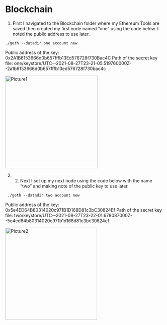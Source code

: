 
# Blockchain

1. First I navigated to the Blockchain folder where my Ethereum Tools are saved then created my first node named “one” using the code below. I noted the public address to use later.

`./geth --datadir one account new`

Public address of the key:   0x2A1B6153666d0b657fffb13Ed576728f730Bac4C
Path of the secret key file: one/keystore/UTC--2021-08-27T23-21-05.519760000Z--2a1b6153666d0b657fffb13ed576728f730bac4c

<img width="294" alt="Picture1" src="https://user-images.githubusercontent.com/82069175/131203632-cea7eb27-dd96-4127-a58f-99611f757894.png">

2. 2.	Next I set up my next node using the code below with the name “two” and making note of the public key to use later. 

` ./geth --datadir two account new`

Public address of the key:   0x5e4ED64B80314020c971B1D168D81c3bC30824Ef
Path of the secret key file: two/keystore/UTC--2021-08-27T23-22-01.678087000Z--5e4ed64b80314020c971b1d168d81c3bc30824ef

<img width="292" alt="Picture2" src="https://user-images.githubusercontent.com/82069175/131227710-92cf81e2-b82a-4bcf-9d63-e31741ea8a88.png">










